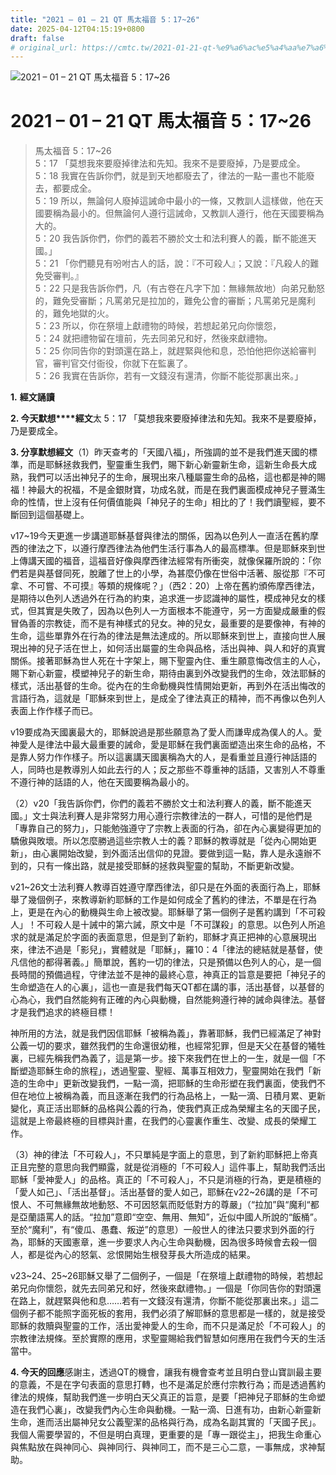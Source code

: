 ```yaml
---
title: "2021 – 01 – 21 QT 馬太福音 5：17~26"
date: 2025-04-12T04:15:19+0800
draft: false
# original_url: https://cmtc.tw/2021-01-21-qt-%e9%a6%ac%e5%a4%aa%e7%a6%8f%e9%9f%b3-5%ef%bc%9a1726
---
```


![2021 – 01 – 21 QT 馬太福音 5：17~26](/images/qt.jpg   "2021 – 01 – 21 QT 馬太福音 5：17~26")

# 2021 – 01 – 21 QT 馬太福音 5：17~26

> 馬太福音 5：17~26  
> 5：17 「莫想我來要廢掉律法和先知。我來不是要廢掉，乃是要成全。  
> 5：18 我實在告訴你們，就是到天地都廢去了，律法的一點一畫也不能廢去，都要成全。  
> 5：19 所以，無論何人廢掉這誡命中最小的一條，又教訓人這樣做，他在天國要稱為最小的。但無論何人遵行這誡命，又教訓人遵行，他在天國要稱為大的。  
> 5：20 我告訴你們，你們的義若不勝於文士和法利賽人的義，斷不能進天國。」  
> 5：21 「你們聽見有吩咐古人的話，說：『不可殺人』；又說：『凡殺人的難免受審判。』  
> 5：22 只是我告訴你們，凡（有古卷在凡字下加：無緣無故地）向弟兄動怒的，難免受審斷；凡罵弟兄是拉加的，難免公會的審斷；凡罵弟兄是魔利的，難免地獄的火。  
> 5：23 所以，你在祭壇上獻禮物的時候，若想起弟兄向你懷怨，  
> 5：24 就把禮物留在壇前，先去同弟兄和好，然後來獻禮物。  
> 5：25 你同告你的對頭還在路上，就趕緊與他和息，恐怕他把你送給審判官，審判官交付衙役，你就下在監裏了。  
> 5：26 我實在告訴你，若有一文錢沒有還清，你斷不能從那裏出來。」

**1.** **經文誦讀**

**2. 今天默想****經文**太 5：17 「莫想我來要廢掉律法和先知。我來不是要廢掉，乃是要成全。

**3. 分享默想經文**（1）昨天查考的「天國八福」，所強調的並不是我們進天國的標準，而是耶穌拯救我們，聖靈重生我們，賜下新心新靈新生命，這新生命長大成熟，我們可以活出神兒子的生命，展現出來八種屬靈生命的品格，這也都是神的賜福！神最大的祝福，不是金銀財寶，功成名就，而是在我們裏面模成神兒子豐滿生命的性情，世上沒有任何價值能與「神兒子的生命」相比的了！我們讀聖經，要不斷回到這個基礎上。

v17~19今天更進一步講道耶穌基督與律法的關係，因為以色列人一直活在舊約摩西的律法之下，以遵行摩西律法為他們生活行事為人的最高標準。但是耶穌來到世上傳講天國的福音，這福音好像與摩西律法經常有所衝突，就像保羅所說的：「你們若是與基督同死，脫離了世上的小學，為甚麼仍像在世俗中活著、服從那『不可拿、不可嘗、不可摸』等類的規條呢？」（西2：20）上帝在舊約頒佈摩西律法，是期待以色列人透過外在行為的約束，追求進一步認識神的屬性，模成神兒女的樣式，但其實是失敗了，因為以色列人一方面根本不能遵守，另一方面變成嚴重的假冒偽善的宗教徒，而不是有神樣式的兒女。神的兒女，最重要的是要像神，有神的生命，這些單靠外在行為的律法是無法達成的。所以耶穌來到世上，直接向世人展現出神的兒子活在世上，如何活出屬靈的生命與品格，活出與神、與人和好的真實關係。接著耶穌為世人死在十字架上，賜下聖靈內住、重生願意悔改信主的人心，賜下新心新靈，模塑神兒子的新生命，期待由裏到外改變我們的生命，效法耶穌的樣式，活出基督的生命。從內在的生命動機與性情開始更新，再到外在活出悔改的言語行為，這就是「耶穌來到世上，是成全了律法真正的精神，而不再像以色列人表面上作作樣子而已。

v19要成為天國裏最大的，耶穌說過是那些願意為了愛人而謙卑成為僕人的人。愛神愛人是律法中最大最重要的誡命，愛是耶穌在我們裏面塑造出來生命的品格，不是靠人努力作作樣子。所以這裏講天國裏稱為大的人，是看重並且遵行神話語的人，同時也是教導別人如此去行的人；反之那些不尊重神的話語，又害別人不尊重不遵行神的話語的人，他在天國要稱為最小的。

（2）v20「我告訴你們，你們的義若不勝於文士和法利賽人的義，斷不能進天國。」文士與法利賽人是非常努力用心遵行宗教律法的一群人，可惜的是他們是「專靠自己的努力」，只能勉強遵守了宗教上表面的行為，卻在內心裏變得更加的驕傲與敗壞。所以怎麼勝過這些宗教人士的義？耶穌的教導就是「從內心開始更新」，由心裏開始改變，到外面活出信仰的見證。要做到這一點，靠人是永遠辦不到的，只有一條出路，就是接受耶穌的拯救與聖靈的幫助，不斷更新改變。

v21~26文士法利賽人教導百姓遵守摩西律法，卻只是在外面的表面行為上，耶穌舉了幾個例子，來教導新約耶穌的工作是如何成全了舊約的律法，不單是在行為上，更是在內心的動機與生命上被改變。耶穌舉了第一個例子是舊約講到「不可殺人」！不可殺人是十誡中的第六誡，原文中是「不可謀殺」的意思。以色列人所追求的就是滿足於字面的表面意思，但是到了新約，耶穌才真正把神的心意展現出來，律法不過是「影兒」，實體就是「耶穌」，羅10：4「律法的總結就是基督，使凡信他的都得著義。」簡單說，舊約一切的律法，只是預備以色列人的心，是一個長時間的預備過程，守律法並不是神的最終心意，神真正的旨意是要把「神兒子的生命塑造在人的心裏」，這也一直是我們每天QT都在講的事，活出基督，以基督的心為心，我們自然能夠有正確的內心與動機，自然能夠遵行神的誡命與律法。基督才是我們追求的終極目標！

神所用的方法，就是我們因信耶穌「被稱為義」，靠著耶穌，我們已經滿足了神對公義一切的要求，雖然我們的生命還很幼稚，也經常犯罪，但是天父在基督的犧牲裏，已經先稱我們為義了，這是第一步。接下來我們在世上的一生，就是一個「不斷塑造耶穌生命的旅程」，透過聖靈、聖經、萬事互相效力，聖靈開始在我們「新造的生命中」更新改變我們，一點一滴，把耶穌的生命形塑在我們裏面，使我們不但在地位上被稱為義，而且逐漸在我們的行為品格上，一點一滴、日積月累、更新變化，真正活出耶穌的品格與公義的行為，使我們真正成為榮耀主名的天國子民，這就是上帝最終極的目標與計畫，在我們的心靈裏作重生、改變、成長的榮耀工作。

（3）神的律法「不可殺人」，不只單純是字面上的意思，到了新約耶穌把上帝真正且完整的意思向我們顯露，就是從消極的「不可殺人」這件事上，幫助我們活出耶穌「愛神愛人」的品格。真正的「不可殺人」，不只是消極的行為，更是積極的「愛人如己」、「活出基督」。活出基督的愛人如己，耶穌在v22~26講的是「不可恨人、不可無緣無故地動怒、不可因怒氣而貶低對方的尊嚴」（“拉加”與“魔利“都是亞蘭語罵人的話。“拉加”意即“空空、無用、無知”，近似中國人所說的“飯桶”。至於“魔利”，有“傻瓜、愚蠢、叛逆”的意思）一般世人的律法只要求到外面的行為，耶穌的天國憲章，進一步要求人內心生命與動機，因為很多時候會去殺一個人，都是從內心的怒氣、忿恨開始生根發芽長大所造成的結果。

v23~24、25~26耶穌又舉了二個例子，一個是「在祭壇上獻禮物的時候，若想起弟兄向你懷怨，就先去同弟兄和好，然後來獻禮物。」一個是「你同告你的對頭還在路上，就趕緊與他和息……若有一文錢沒有還清，你斷不能從那裏出來。」這二個例子都不能照字面死板的套用，我們必須了解耶穌的意思都是一樣的，就是接受耶穌的救贖與聖靈的工作，活出愛神愛人的生命，而不只是滿足於「不可殺人」的宗教律法規條。至於實際的應用，求聖靈賜給我們智慧如何應用在我們今天的生活當中。

**4. 今天的回應**感謝主，透過QT的機會，讓我有機會查考並且明白登山寶訓最主要的意義，不是在字句表面的意思打轉，也不是滿足於應付宗教行為；而是透過舊約律法的規條，幫助我們進一步明白天父真正的旨意，是要「把神兒子耶穌的生命塑造在我們心裏」，改變我們內心生命與動機。一點一滴、日進有功，由新心新靈新生命，進而活出屬神兒女公義聖潔的品格與行為，成為名副其實的「天國子民」。我個人需要學習的，不但是明白真理，更重要的是「專一跟從主」，把我生命重心與焦點放在與神同心、與神同行、與神同工，而不是三心二意，一事無成，求神幫助。